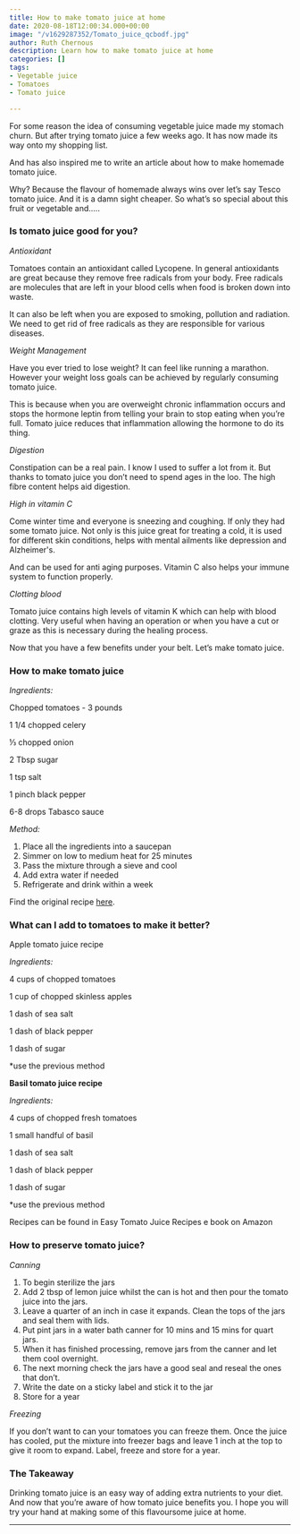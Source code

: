 ```yaml
---
title: How to make tomato juice at home
date: 2020-08-18T12:00:34.000+00:00
image: "/v1629287352/Tomato_juice_qcbodf.jpg"
author: Ruth Chernous
description: Learn how to make tomato juice at home
categories: []
tags:
- Vegetable juice
- Tomatoes
- Tomato juice

---
```

For some reason the idea of consuming vegetable juice made my stomach churn. But after trying tomato juice a few weeks ago. It has now made its way onto my shopping list.

And has also inspired me to write an article about how to make homemade tomato juice.

Why? Because the flavour of homemade always wins over let’s say Tesco tomato juice. And it is a damn sight cheaper. So what’s so special about this fruit or vegetable and.....

### **Is tomato juice good for you?**

_Antioxidant_

Tomatoes contain an antioxidant called Lycopene. In general antioxidants are great because they remove free radicals from your body. Free radicals are molecules that are left in your blood cells when food is broken down into waste.

It can also be left when you are exposed to smoking, pollution and radiation. We need to get rid of free radicals as they are responsible for various diseases.

_Weight Management_

Have you ever tried to lose weight? It can feel like running a marathon. However your weight loss goals can be achieved by regularly consuming tomato juice.

This is because when you are overweight chronic inflammation occurs and stops the hormone leptin from telling your brain to stop eating when you’re full. Tomato juice reduces that inflammation allowing the hormone to do its thing.

_Digestion_

Constipation can be a real pain. I know I used to suffer a lot from it. But thanks to tomato juice you don’t need to spend ages in the loo. The high fibre content helps aid digestion.

_High in vitamin C_

Come winter time and everyone is sneezing and coughing. If only they had some tomato juice. Not only is this juice great for treating a cold, it is used for different skin conditions, helps with mental ailments like depression and Alzheimer's.

And can be used for anti aging purposes. Vitamin C also helps your immune system to function properly.

_Clotting blood_

Tomato juice contains high levels of vitamin K which can help with blood clotting. Very useful when having an operation or when you have a cut or graze as this is necessary during the healing process.

Now that you have a few benefits under your belt. Let’s make tomato juice.

### **How to make tomato juice**

_Ingredients:_

Chopped tomatoes - 3 pounds

1 1/4 chopped celery

⅓ chopped onion

2 Tbsp sugar

1 tsp salt

1 pinch black pepper

6-8 drops Tabasco sauce

_Method:_

1. Place all the ingredients into a saucepan
2. Simmer on low to medium heat for 25 minutes
3. Pass the mixture through a sieve and cool
4. Add extra water if needed
5. Refrigerate and drink within a week

Find the original recipe [here](https://www.simplyrecipes.com/recipes/homemade_tomato_juice/).

### **What can I add to tomatoes to make it better?**

Apple tomato juice recipe

_Ingredients:_

4 cups of chopped tomatoes

1 cup of chopped skinless apples

1 dash of sea salt

1 dash of black pepper

1 dash of sugar

\*use the previous method

**Basil tomato juice recipe**

_Ingredients:_

4 cups of chopped fresh tomatoes

1 small handful of basil

1 dash of sea salt

1 dash of black pepper

1 dash of sugar

\*use the previous method

Recipes can be found in Easy Tomato Juice Recipes e book on Amazon

### **How to preserve tomato juice?**

_Canning_

1. To begin sterilize the jars
2. Add 2 tbsp of lemon juice whilst the can is hot and then pour the tomato juice into the jars.
3. Leave a quarter of an inch in case it expands. Clean the tops of the jars and seal them with lids.
4. Put pint jars in a water bath canner for 10 mins and 15 mins for quart jars.
5. When it has finished processing, remove jars from the canner and let them cool overnight.
6. The next morning check the jars have a good seal and reseal the ones that don’t.
7. Write the date on a sticky label and stick it to the jar
8. Store for a year

_Freezing_

If you don’t want to can your tomatoes you can freeze them. Once the juice has cooled, put the mixture into freezer bags and leave 1 inch at the top to give it room to expand. Label, freeze and store for a year.

### **The Takeaway**

Drinking tomato juice is an easy way of adding extra nutrients to your diet. And now that you’re aware of how tomato juice benefits you. I hope you will try your hand at making some of this flavoursome juice at home.

***
